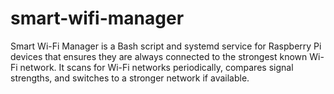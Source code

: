 # smart-wifi-manager
Smart Wi-Fi Manager is a Bash script and systemd service for Raspberry Pi devices that ensures they are always connected to the strongest known Wi-Fi network. It scans for Wi-Fi networks periodically, compares signal strengths, and switches to a stronger network if available.
